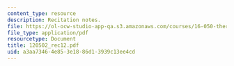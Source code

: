 ```yaml
---
content_type: resource
description: Recitation notes.
file: https://ol-ocw-studio-app-qa.s3.amazonaws.com/courses/16-050-thermal-energy-fall-2002/a3aa73464e853e1886d13939c13ee4cd_120502_rec12.pdf
file_type: application/pdf
resourcetype: Document
title: 120502_rec12.pdf
uid: a3aa7346-4e85-3e18-86d1-3939c13ee4cd
---
```

